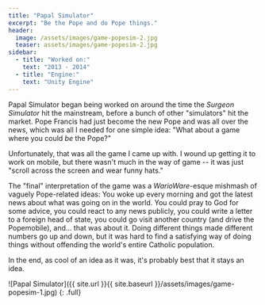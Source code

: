 ```yaml
---
title: "Papal Simulator"
excerpt: "Be the Pope and do Pope things."
header:
  image: /assets/images/game-popesim-2.jpg
  teaser: assets/images/game-popesim-2.jpg
sidebar:
  - title: "Worked on:"
    text: "2013 - 2014"
  - title: "Engine:"
    text: "Unity Engine"
---
```


Papal Simulator began being worked on around the time the *Surgeon Simulator* hit the mainstream, before a bunch of other "simulators" hit the market. Pope Francis had just become the new Pope and was all over the news, which was all I needed for one simple idea: "What about a game where you could *be* the Pope?"

Unfortunately, that was all the game I came up with. I wound up getting it to work on mobile, but there wasn't much in the way of game -- it was just "scroll across the screen and wear funny hats."

The "final" interpretation of the game was a *WarioWare*-esque mishmash of vaguely Pope-related ideas: You woke up every morning and got the latest news about what was going on in the world. You could pray to God for some advice, you could react to any news publicly, you could write a letter to a foreign head of state, you could go visit another country (and drive the Popemobile), and... that was about it. Doing different things made different numbers go up and down, but it was hard to find a satisfying way of doing things without offending the world's entire Catholic population.

In the end, as cool of an idea as it was, it's probably best that it stays an idea.

![Papal Simulator]({{ site.url }}{{ site.baseurl }}/assets/images/game-popesim-1.jpg)
{: .full}